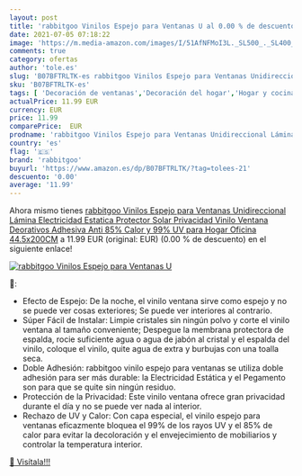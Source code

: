 ```yaml
---
layout: post
title: 'rabbitgoo Vinilos Espejo para Ventanas U al 0.00 % de descuento'
date: 2021-07-05 07:18:22
image: 'https://m.media-amazon.com/images/I/51AfNFMoI3L._SL500_._SL400_.jpg'
comments: true
category: ofertas
author: 'tole.es'
slug: 'B07BFTRLTK-es rabbitgoo Vinilos Espejo para Ventanas Unidireccional...'
sku: 'B07BFTRLTK-es'
tags: [ 'Decoración de ventanas','Decoración del hogar','Hogar y cocina','Película para ventanas','protector','rabbitgoo','solar', ]
actualPrice: 11.99 EUR
currency: EUR
price: 11.99
comparePrice:  EUR
prodname: 'rabbitgoo Vinilos Espejo para Ventanas Unidireccional Lámina Electricidad Estatica Protector Solar Privacidad Vinilo Ventana Deorativos Adhesiva Anti 85% Calor y 99% UV para Hogar Oficina 44.5x200CM'
country: 'es'
flag: '🇪🇸'
brand: 'rabbitgoo'
buyurl: 'https://www.amazon.es/dp/B07BFTRLTK/?tag=tolees-21'
descuento: '0.00'
average: '11.99'
---
```


Ahora mismo tienes [rabbitgoo Vinilos Espejo para Ventanas Unidireccional Lámina Electricidad Estatica Protector Solar Privacidad Vinilo Ventana Deorativos Adhesiva Anti 85% Calor y 99% UV para Hogar Oficina 44.5x200CM](https://www.amazon.es/dp/B07BFTRLTK/?tag=tolees-21) a 11.99 EUR (original:  EUR) (0.00 %  de descuento) en el siguiente enlace!

[![rabbitgoo Vinilos Espejo para Ventanas U](https://m.media-amazon.com/images/I/51AfNFMoI3L._SL500_._SL400_.jpg)](https://www.amazon.es/dp/B07BFTRLTK/?tag=tolees-21)

🔎:

- Efecto de Espejo: De la noche, el vinilo ventana sirve como espejo y no se puede ver cosas exteriores; Se puede ver interiores al contrario.
- Súper Fácil de Instalar: Limpie cristales sin ningún polvo y corte el vinilo ventana al tamaño conveniente; Despegue la membrana protectora de espalda, rocie suficiente agua o agua de jabón al cristal y el espalda del vinilo, coloque el vinilo, quite agua de extra y burbujas con una toalla seca.
- Doble Adhesión: rabbitgoo vinilo espejo para ventanas se utiliza doble adhesión para ser más durable: la Electricidad Estática y el Pegamento son para que se quite sin ningún residuo.
- Protección de la Privacidad: Este vinilo ventana ofrece gran privacidad durante el día y no se puede ver nada al interior.
- Rechazo de UV y Calor: Con capa especial, el vinilo espejo para ventanas eficazmente bloquea el 99% de los rayos UV y el 85% de calor para evitar la decoloración y el envejecimiento de mobiliarios y controlar la temperatura interior.

[🛒 Visítala!!!](https://www.amazon.es/dp/B07BFTRLTK/?tag=tolees-21)
